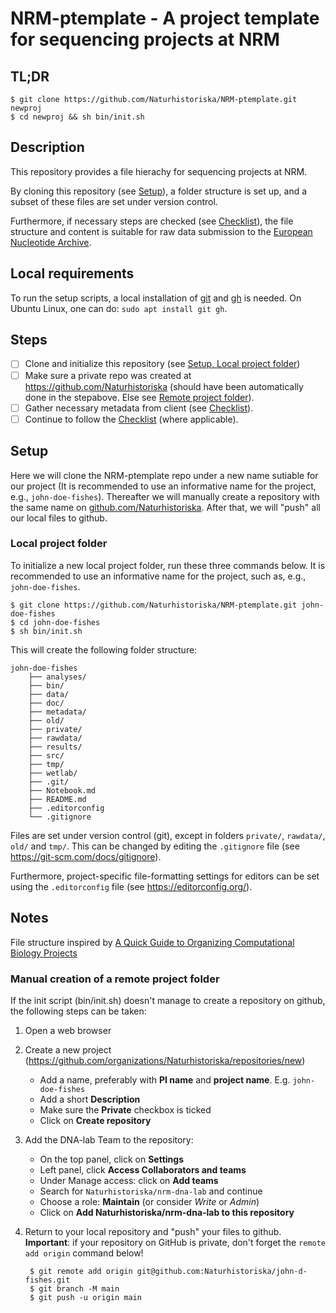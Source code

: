 # NRM-ptemplate - A project template for sequencing projects at NRM

## TL;DR

    $ git clone https://github.com/Naturhistoriska/NRM-ptemplate.git newproj
    $ cd newproj && sh bin/init.sh

## Description

This repository provides a file hierachy for sequencing projects at NRM.

By cloning this repository (see [Setup](#setup)), a folder structure is set up,
and a subset of these files are set under version control.

Furthermore, if necessary steps are checked (see
[Checklist](doc/Checklist.md)), the file structure and content is suitable for
raw data submission to the [European Nucleotide
Archive](https://www.ebi.ac.uk/ena/browser/home).

## Local requirements

To run the setup scripts, a local installation of [git](https://git-scm.com/)
and [gh](https://cli.github.com/) is needed. On Ubuntu Linux, one can do: `sudo
apt install git gh`.

## Steps

- [ ] Clone and initialize this repository (see [Setup, Local project
  folder](#local-project-folder))
- [ ] Make sure a private repo was created at
  <https://github.com/Naturhistoriska> (should have been automatically done in
  the stepabove. Else see [Remote project
  folder](#manual-creation-of-a-remote-project-folder)).
- [ ] Gather necessary metadata from client (see
  [Checklist](doc/Checklist.md)).
- [ ] Continue to follow the [Checklist](doc/Checklist.md) (where applicable).

## Setup

Here we will clone the NRM-ptemplate repo under a new name sutiable for our
project (It is recommended to use an informative name for the project, e.g.,
`john-doe-fishes`). Thereafter we will manually create a repository with the
same name on [github.com/Naturhistoriska](https://github.com/Naturhistoriska).
After that, we will "push" all our local files to github.

### Local project folder

To initialize a new local project folder, run these three commands below. It
is recommended to use an informative name for the project, such as, e.g.,
`john-doe-fishes`.

    $ git clone https://github.com/Naturhistoriska/NRM-ptemplate.git john-doe-fishes
    $ cd john-doe-fishes
    $ sh bin/init.sh

This will create the following folder structure:

    john-doe-fishes
        ├── analyses/
        ├── bin/
        ├── data/
        ├── doc/
        ├── metadata/
        ├── old/
        ├── private/
        ├── rawdata/
        ├── results/
        ├── src/
        ├── tmp/
        ├── wetlab/
        ├── .git/
        ├── Notebook.md
        ├── README.md
        ├── .editorconfig
        └── .gitignore

Files are set under version control (git), except in folders `private/`,
`rawdata/`, `old/` and `tmp/`. This can be changed by editing the `.gitignore`
file (see <https://git-scm.com/docs/gitignore>).

Furthermore, project-specific file-formatting settings for editors can be set
using the `.editorconfig` file (see <https://editorconfig.org/>).

## Notes

File structure inspired by [A Quick Guide to Organizing Computational Biology
Projects](http://dx.doi.org/10.1371/journal.pcbi.1000424)


### Manual creation of a remote project folder

If the init script (bin/init.sh) doesn't manage to create a repository on
github, the following steps can be taken:

1. Open a web browser
2. Create a new project
(<https://github.com/organizations/Naturhistoriska/repositories/new>)
    - Add a name, preferably with **PI name** and **project name**. E.g.
      `john-doe-fishes`
    - Add a short **Description**
    - Make sure the **Private** checkbox is ticked
    - Click on **Create repository**
3. Add the DNA-lab Team to the repository:
    - On the top panel, click on **Settings**
    - Left panel, click **Access Collaborators and teams**
    - Under Manage access: click on **Add teams**
    - Search for `Naturhistoriska/nrm-dna-lab` and continue
    - Choose a role: **Maintain** (or consider *Write* or *Admin*)
    - Click on **Add Naturhistoriska/nrm-dna-lab to this repository**
4. Return to your local repository and "push" your files to github.
   **Important**: if your repository on GitHub is private, don't forget the `remote add origin` command below!  

        $ git remote add origin git@github.com:Naturhistoriska/john-d-fishes.git
        $ git branch -M main
        $ git push -u origin main

